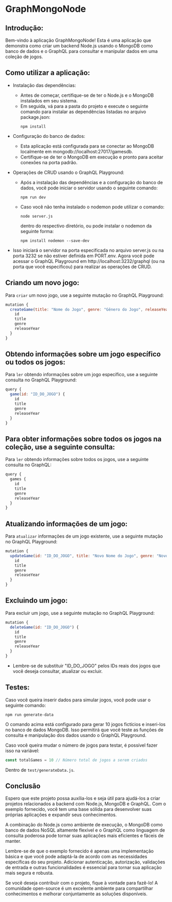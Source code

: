 # GraphMongoNode

## Introdução:

Bem-vindo à aplicação GraphMongoNode! Esta é uma aplicação que demonstra como criar um backend Node.js usando o MongoDB como banco de dados e o GraphQL para consultar e manipular dados em uma coleção de jogos.

## Como utilizar a aplicação:
- Instalação das dependências:
    - Antes de começar, certifique-se de ter o Node.js e o MongoDB instalados em seu sistema.
    - Em seguida, vá para a pasta do projeto e execute o seguinte comando para instalar as dependências listadas no arquivo package.json:
        ```
        npm install
        ```

- Configuração do banco de dados:
    - Esta aplicação está configurada para se conectar ao MongoDB localmente em mongodb://localhost:27017/gamesdb.
    - Certifique-se de ter o MongoDB em execução e pronto para aceitar conexões na porta padrão.

- Operações de CRUD usando o GraphQL Playground:

    - Após a instalação das dependências e a configuração do banco de dados, você pode iniciar o servidor usando o seguinte comando:
        ```
        npm run dev
        ```
    - Caso você não tenha instalado o nodemon pode utilizar o comando:
        ```
        node server.js
        ```
        dentro do respectivo diretório, ou pode instalar o nodemon da seguinte forma:
        ```
        npm install nodemon --save-dev
        ```

- Isso iniciará o servidor na porta especificada no arquivo server.js ou na porta 3232 se não estiver definida em PORT.env. Agora você pode acessar o GraphQL Playground em http://localhost:3232/graphql (ou na porta que você especificou) para realizar as operações de CRUD.

## Criando um novo jogo:

Para `criar` um novo jogo, use a seguinte mutação no GraphQL Playground:

  ```javascript
  mutation {
    createGame(title: "Nome do Jogo", genre: "Gênero do Jogo", releaseYear: 2023) {
      id
      title
      genre
      releaseYear
    }
  }
  ```

## Obtendo informações sobre um jogo específico ou todos os jogos:

Para `ler` obtendo informações sobre um jogo específico, use a seguinte consulta no GraphQL Playground:

  ```javascript
  query {
    game(id: "ID_DO_JOGO") {
      id
      title
      genre
      releaseYear
    }
  }
  ```
## Para obter informações sobre todos os jogos na coleção, use a seguinte consulta:

Para `ler` obtendo informações sobre todos os jogos, use a seguinte consulta no GraphQL:

```javascript
query {
  games {
    id
    title
    genre
    releaseYear
  }
}
```

## Atualizando informações de um jogo:

Para `atualizar` informações de um jogo existente, use a seguinte mutação no GraphQL Playground:

```javascript
mutation {
  updateGame(id: "ID_DO_JOGO", title: "Novo Nome do Jogo", genre: "Novo Gênero do Jogo", releaseYear: 2024) {
    id
    title
    genre
    releaseYear
  }
}
```

## Excluindo um jogo:
Para excluir um jogo, use a seguinte mutação no GraphQL Playground:
```javascript
mutation {
  deleteGame(id: "ID_DO_JOGO") {
    id
    title
    genre
    releaseYear
  }
}
```

* Lembre-se de substituir "ID_DO_JOGO" pelos IDs reais dos jogos que você deseja consultar, atualizar ou excluir.

## Testes:

Caso você queira inserir dados para simular jogos, você pode usar o seguinte comando:

```
npm run generate-data
```

O comando acima está configurado para gerar 10 jogos fictícios e inseri-los no banco de dados MongoDB. Isso permitirá que você teste as funções de consulta e manipulação dos dados usando o GraphQL Playground.

Caso você queira mudar o número de jogos para testar, é possível fazer isso na variável:

```javascript
const totalGames = 10 // Número total de jogos a serem criados
```

Dentro de `test/generateData.js`.

## Conclusão

Espero que este projeto possa auxília-los e seja útil para ajudá-los a criar projetos relacionados a backend com Node.js, MongoDB e GraphQL. Com o exemplo fornecido, você tem uma base sólida para desenvolver suas próprias aplicações e expandir seus conhecimentos.

A combinação do Node.js como ambiente de execução, o MongoDB como banco de dados NoSQL altamente flexível e o GraphQL como linguagem de consulta poderosa pode tornar suas aplicações mais eficientes e fáceis de manter.

Lembre-se de que o exemplo fornecido é apenas uma implementação básica e que você pode adaptá-la de acordo com as necessidades específicas do seu projeto. Adicionar autenticação, autorização, validações de entrada e outras funcionalidades é essencial para tornar sua aplicação mais segura e robusta.

Se você deseja contribuir com o projeto, fique à vontade para fazê-lo! A comunidade open-source é um excelente ambiente para compartilhar conhecimentos e melhorar conjuntamente as soluções disponíveis.